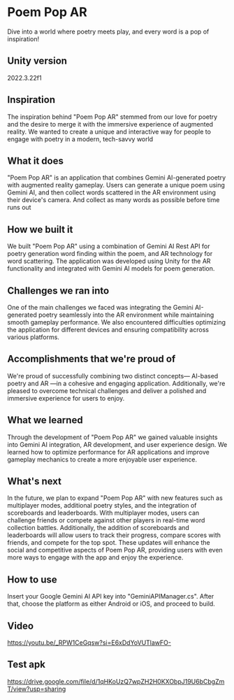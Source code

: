 # Poem Pop AR
Dive into a world where poetry meets play, and every word is a pop of inspiration!

## Unity version
2022.3.22f1

## Inspiration
The inspiration behind "Poem Pop AR" stemmed from our love for poetry and the desire to merge it with the immersive experience of augmented reality. We wanted to create a unique and interactive way for people to engage with poetry in a modern, tech-savvy world

## What it does
"Poem Pop AR" is an application that combines Gemini AI-generated poetry with augmented reality gameplay. Users can generate a unique poem using Gemini AI, and then collect words scattered in the AR environment using their device's camera. And collect as many words as possible before time runs out

## How we built it
We built "Poem Pop AR" using a combination of Gemini AI Rest API for poetry generation word finding within the poem, and AR technology for word scattering. The application was developed using Unity for the AR functionality and integrated with Gemini AI models for poem generation.

## Challenges we ran into
One of the main challenges we faced was integrating the Gemini AI-generated poetry seamlessly into the AR environment while maintaining smooth gameplay performance. We also encountered difficulties optimizing the application for different devices and ensuring compatibility across various platforms.

## Accomplishments that we're proud of
We're proud of successfully combining two distinct concepts— AI-based poetry and AR —in a cohesive and engaging application. Additionally, we're pleased to overcome technical challenges and deliver a polished and immersive experience for users to enjoy.

## What we learned
Through the development of "Poem Pop AR" we gained valuable insights into Gemini AI integration, AR development, and user experience design. We learned how to optimize performance for AR applications and improve gameplay mechanics to create a more enjoyable user experience.

## What's next 
In the future, we plan to expand "Poem Pop AR" with new features such as multiplayer modes, additional poetry styles, and the integration of scoreboards and leaderboards. With multiplayer modes, users can challenge friends or compete against other players in real-time word collection battles. Additionally, the addition of scoreboards and leaderboards will allow users to track their progress, compare scores with friends, and compete for the top spot. These updates will enhance the social and competitive aspects of Poem Pop AR, providing users with even more ways to engage with the app and enjoy the experience.

## How to use
Insert your Google Gemini AI API key into "GeminiAPIManager.cs". After that, choose the platform as either Android or iOS, and proceed to build.


## Video
https://youtu.be/_RPW1CeGqsw?si=E6xDdYoVUTlawFO-

## Test apk
https://drive.google.com/file/d/1qHKoUzQ7wpZH2H0KXObpJ19U6bCbgZmT/view?usp=sharing
